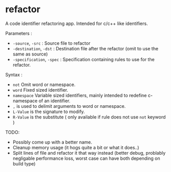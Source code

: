 # refactor

A code identifier refactoring app. Intended for c/c++ like identifiers.

Parameters :

* `-source`, `-src` : Source file to refactor
* `-destination`, `-dst` : Destination file after the refactor (omit to use the same as source)
* `-specification`, `-spec` : Specification containing rules to use for the refactor.

Syntax :

* `not` Omit word or namespace.
* `word` Fixed sized identifier.
* `namespace` Variable sized identifiers, mainly intended to redefine c-namespace of an identifier.
* `,` is used to delimit arguments to word or namespace.
* `L-Value` is the signature to modify.
* `R-Value` is the substitute ( only available if rule does not use `not` keyword )


TODO:  
* Possibly come up with a better name.
* Cleanup memory usage (it hogs quite a bit or what it does..)
* Split lines of file and refactor it that way instead (better debug, problably negligable performance loss, worst case can have both depending on build type)


